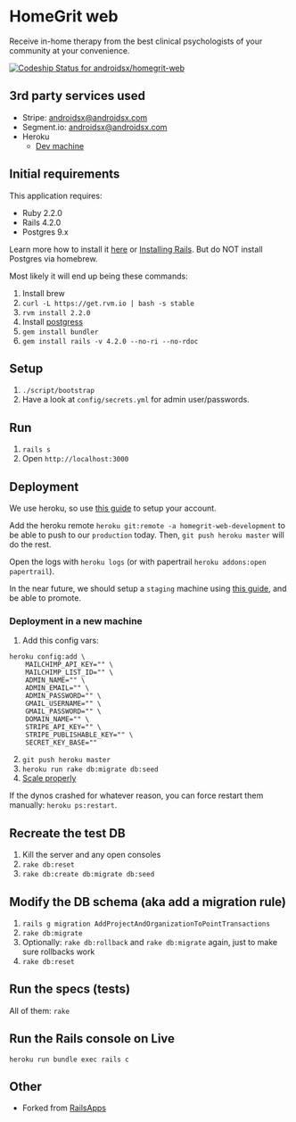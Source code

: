 HomeGrit web
================

Receive in-home therapy from the best clinical psychologists of your community at your convenience.

[ ![Codeship Status for androidsx/homegrit-web](https://codeship.com/projects/c8b830c0-b13c-0132-21e3-7a1c9d708e01/status?branch=master)](https://codeship.com/projects/69782)



3rd party services used
-------------

- Stripe: androidsx@androidsx.com
- Segment.io: androidsx@androidsx.com
- Heroku
     - [Dev machine](https://homegrit-web-development.herokuapp.com/)

Initial requirements
-------------

This application requires:

- Ruby 2.2.0
- Rails 4.2.0
- Postgres 9.x

Learn more how to install it [here](http://installrails.com/) or [Installing Rails](http://railsapps.github.io/installing-rails.html). But do NOT install Postgres via homebrew.

Most likely it will end up being these commands:

1. Install brew
2. `curl -L https://get.rvm.io | bash -s stable`
3. `rvm install 2.2.0`
4. Install [postgress](http://postgresapp.com/)
5. `gem install bundler`
6. `gem install rails -v 4.2.0 --no-ri --no-rdoc`


Setup
-------------

1. `./script/bootstrap`
2. Have a look at `config/secrets.yml` for admin user/passwords.

Run
-------------

1. `rails s`
2. Open `http://localhost:3000`


Deployment
------------
We use heroku, so use [this guide](https://devcenter.heroku.com/articles/getting-started-with-rails4) to setup your account.

Add the heroku remote `heroku git:remote -a homegrit-web-development` to be able to push to our `production` today. Then, `git push heroku master` will do the rest.

Open the logs with `heroku logs` (or with papertrail `heroku addons:open papertrail`).

In the near future, we should setup a `staging` machine using [this guide](https://devcenter.heroku.com/articles/multiple-environments), and be able to promote.

### Deployment in a new machine ###

1. Add this config vars:

```
heroku config:add \
    MAILCHIMP_API_KEY="" \
    MAILCHIMP_LIST_ID="" \
    ADMIN_NAME="" \
    ADMIN_EMAIL="" \
    ADMIN_PASSWORD="" \
    GMAIL_USERNAME="" \
    GMAIL_PASSWORD="" \
    DOMAIN_NAME="" \
    STRIPE_API_KEY="" \
    STRIPE_PUBLISHABLE_KEY="" \
    SECRET_KEY_BASE=""
```

2. `git push heroku master`
3. `heroku run rake db:migrate db:seed`
4. [Scale properly](https://devcenter.heroku.com/articles/getting-started-with-rails4#visit-your-application)

If the dynos crashed for whatever reason, you can force restart them manually: `heroku ps:restart`.


Recreate the test DB
---------------

1. Kill the server and any open consoles
2. `rake db:reset`
3. `rake db:create db:migrate db:seed`

Modify the DB schema (aka add a migration rule)
-------------------------

1. `rails g migration AddProjectAndOrganizationToPointTransactions`
2. `rake db:migrate`
3. Optionally: `rake db:rollback` and `rake db:migrate` again, just to make sure rollbacks work
4. `rake db:reset`


Run the specs (tests)
-------------

All of them: `rake`


Run the Rails console on Live
----------------

`heroku run bundle exec rails c`


Other
-----

- Forked from [RailsApps](https://github.com/RailsApps/rails-stripe-coupons)
